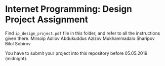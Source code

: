 # Internet Programming: Design Project Assignment

Find `ip_design_project.pdf` file in this folder, and refer to all the instructions given there. 
Mirsoip Adilov
Abdukuddus Azizov 
Mukhammadalo Sharipov
Bilol Sobirov

You have to submit your project into this repository before 05.05.2019 (midnight).

